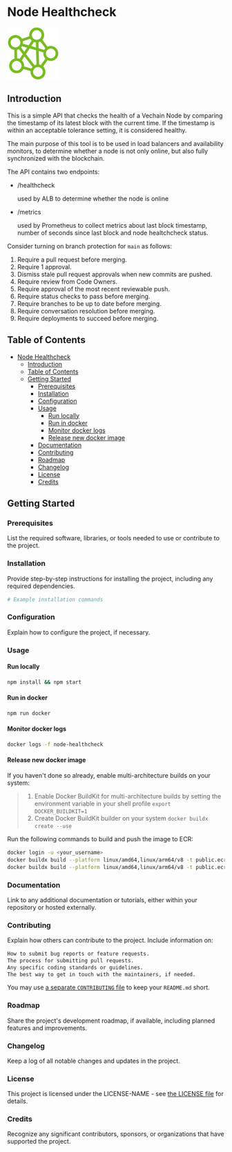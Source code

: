 # Node Healthcheck

![Node Hosting Project Logo](node-hosting.png)

## Introduction

This is a simple API that checks the health of a Vechain Node by comparing the timestamp of its latest block with the current time. If the timestamp is within an acceptable tolerance setting, it is considered healthy.

The main purpose of this tool is to be used in load balancers and availability monitors, to determine whether a node is not only online, but also fully synchronized with the blockchain.

The API contains two endpoints:

- /healthcheck

  used by ALB to determine whether the node is online

- /metrics

  used by Prometheus to collect metrics about last block timestamp, number of seconds since last block and node healtchcheck status.

Consider turning on branch protection for `main` as follows:
1. Require a pull request before merging.
  1. Require 1 approval.
  2. Dismiss stale pull request approvals when new commits are pushed.
  3. Require review from Code Owners.
  4. Require approval of the most recent reviewable push.
2. Require status checks to pass before merging.
3. Require branches to be up to date before merging.
4. Require conversation resolution before merging.
5. Require deployments to succeed before merging.

## Table of Contents

- [Node Healthcheck](#node-healthcheck)
  - [Introduction](#introduction)
  - [Table of Contents](#table-of-contents)
  - [Getting Started](#getting-started)
    - [Prerequisites](#prerequisites)
    - [Installation](#installation)
    - [Configuration](#configuration)
    - [Usage](#usage)
      - [Run locally](#run-locally)
      - [Run in docker](#run-in-docker)
      - [Monitor docker logs](#monitor-docker-logs)
      - [Release new docker image](#release-new-docker-image)
    - [Documentation](#documentation)
    - [Contributing](#contributing)
    - [Roadmap](#roadmap)
    - [Changelog](#changelog)
    - [License](#license)
    - [Credits](#credits)

## Getting Started

### Prerequisites

List the required software, libraries, or tools needed to use or contribute to the project.

### Installation

Provide step-by-step instructions for installing the project, including any required dependencies.

```bash
# Example installation commands
```

### Configuration

Explain how to configure the project, if necessary.

### Usage

#### Run locally

```bash
npm install && npm start
```

#### Run in docker

```bash
npm run docker
```

#### Monitor docker logs

```bash
docker logs -f node-healthcheck
```

#### Release new docker image

If you haven't done so already, enable multi-architecture builds on your system:
> 1. Enable Docker BuildKit for multi-architecture builds by setting the environment variable in your shell profile
> `export DOCKER_BUILDKIT=1`
> 2. Create Docker BuildKit builder on your system
> `docker buildx create --use`

Run the following commands to build and push the image to ECR:
```bash
docker login -u <your_username>
docker buildx build --platform linux/amd64,linux/arm64/v8 -t public.ecr.aws/vechainfoundation/node-healthcheck:<version> --push .
docker buildx build --platform linux/amd64,linux/arm64/v8 -t public.ecr.aws/vechainfoundation/node-healthcheck:latest --push .
```

### Documentation

Link to any additional documentation or tutorials, either within your repository or hosted externally.

### Contributing

Explain how others can contribute to the project. Include information on:

    How to submit bug reports or feature requests.
    The process for submitting pull requests.
    Any specific coding standards or guidelines.
    The best way to get in touch with the maintainers, if needed.
    
You may use [a separate `CONTRIBUTING` file](/CONTRIBUTING.md) to keep your `README.md` short.

### Roadmap

Share the project's development roadmap, if available, including planned features and improvements.

### Changelog

Keep a log of all notable changes and updates in the project.

### License

This project is licensed under the LICENSE-NAME - see [the LICENSE file](/LICENSE.md) for details.

### Credits

Recognize any significant contributors, sponsors, or organizations that have supported the project.
